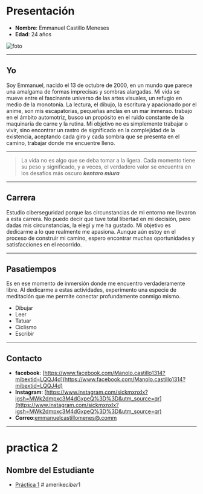 # Presentación 
- **Nombre**: Emmanuel Castillo Meneses
- **Edad**: 24 años

 ![foto](https://github.com/lucero131012728/Emmanuel-/blob/main/Captura%20de%20pantalla%202023-09-12%20193721.png?raw=true)

---

## Yo

Soy Emmanuel, nacido el 13 de octubre de 2000, en un mundo que parece una amalgama de formas imprecisas y sombras alargadas. Mi vida se mueve entre el fascinante universo de las artes visuales, un refugio en medio de la monotonía. La lectura, el dibujo, la escritura y apacionado por el anime, son mis escapatorias, pequeñas anclas en un mar inmenso. trabajo en el ámbito automotriz, busco un propósito en el ruido constante de la maquinaria de carne y la rutina. Mi objetivo no es simplemente trabajar o vivir, sino encontrar un rastro de significado en la complejidad de la existencia, aceptando cada giro y cada sombra que se presenta en el camino, trabajar donde me encuentre lleno.

---
> La vida no es algo que se deba tomar a la ligera. Cada momento tiene su peso y significado, y a veces, el verdadero valor se encuentra en los desafíos más oscuro **_kentaro miura_**
---

## Carrera

Estudio ciberseguridad porque las circunstancias de mi entorno me llevaron a esta carrera. No puedo decir que tuve total libertad en mi decisión, pero dadas mis circunstancias, la elegí y me ha gustado. Mi objetivo es dedicarme a lo que realmente me apasiona. Aunque aún estoy en el proceso de construir mi camino, espero encontrar muchas oportunidades y satisfacciones en el recorrido.

---

## Pasatiempos
Es en ese momento de inmersión donde me encuentro verdaderamente libre. Al dedicarme a estas actividades, experimento una especie de meditación que me permite conectar profundamente conmigo mismo.

- Dibujar
- Leer
- Tatuar
- Ciclismo
- Escribir 

---

## Contacto

- **facebook**: [https://www.facebook.com/Manolo.castillo1314?mibextid=LQQJ4d](https://www.facebook.com/Manolo.castillo1314?mibextid=LQQJ4d)
- **Instagram**: [https://www.instagram.com/sickmxnxlx?igsh=MWk2dmpxc3M4dGxpeQ%3D%3D&utm_source=qr](https://www.instagram.com/sickmxnxlx?igsh=MWk2dmpxc3M4dGxpeQ%3D%3D&utm_source=qr)
- **Correo**:[emmanuelcastillomenes@.comm](emmanuelcastillomenes@.comm)
---
# practica 2 
## Nombre del Estudiante

- [Práctica 1](practica-1.md)
#   a m e r i k e _ c i b e r _ 1  
 